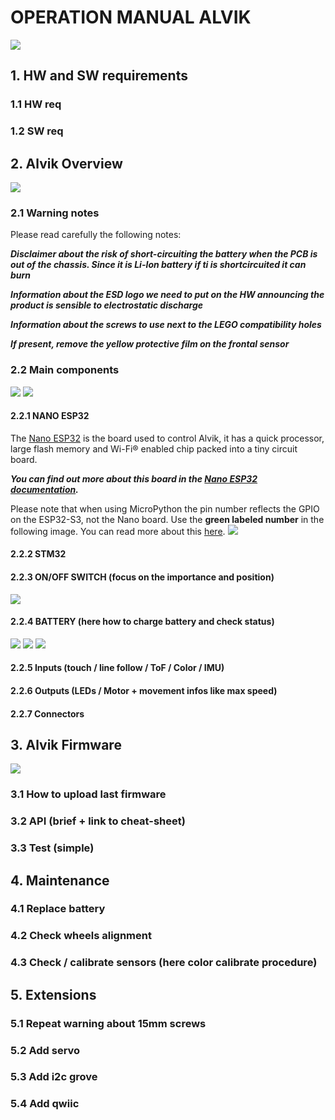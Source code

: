# OPERATION MANUAL ALVIK
![](assets/title.png)

## 1. HW and SW requirements
### 1.1 HW req
### 1.2 SW req

## 2. Alvik Overview
![](assets/main-components.png)
### 2.1 Warning notes
Please read carefully the following notes:

***Disclaimer about the risk of short-circuiting the battery when the PCB is out of the chassis. Since it is Li-Ion battery if ti is shortcircuited it can burn***

***Information about the ESD logo we need to put on the HW announcing the product is sensible to electrostatic discharge***

***Information about the screws to use next to the LEGO compatibility holes***

***If present, remove the yellow protective film on the frontal sensor***

### 2.2 Main components
![](assets/up-components.png)
![](assets/down-components.png)
#### 2.2.1 NANO ESP32
The [Nano ESP32](https://store.arduino.cc/products/nano-esp32) is the board used to control Alvik, it has a quick processor, large flash memory and Wi-Fi® enabled chip packed into a tiny circuit board.

***You can find out more about this board in the [Nano ESP32 documentation](/hardware/nano-esp32).***

Please note that when using MicroPython the pin number reflects the GPIO on the ESP32-S3, not the Nano board. Use the **green labeled number** in the following image. You can read more about this [here](https://docs.arduino.cc/micropython/micropython-course/course/introduction-python#nano-esp32--micropython-pinout).
![](assets/esp-pinout.png)
#### 2.2.2 STM32

#### 2.2.3 ON/OFF SWITCH (focus on the importance and position)
![](assets/robot-on.png)

#### 2.2.4 BATTERY (here how to charge battery and check status)

![](assets/charging.gif)
![](assets/ide-charging.png)
![](assets/charged.png)


#### 2.2.5 Inputs (touch / line follow / ToF / Color / IMU)
#### 2.2.6 Outputs (LEDs / Motor + movement infos like max speed)
#### 2.2.7 Connectors

## 3. Alvik Firmware
![](assets/connecting-final.gif)
### 3.1 How to upload last firmware
### 3.2 API (brief + link to cheat-sheet)
### 3.3 Test (simple)

## 4. Maintenance
### 4.1 Replace battery
### 4.2 Check wheels alignment
### 4.3 Check / calibrate sensors (here color calibrate procedure)

## 5. Extensions
### 5.1 Repeat warning about 15mm screws
### 5.2 Add servo
### 5.3 Add i2c grove
### 5.4 Add qwiic



